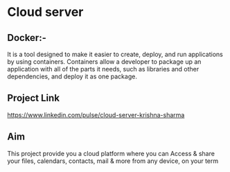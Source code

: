 # Cloud server
## Docker:-
It is a tool designed to make it easier to create, deploy, and run applications by using containers. Containers allow a developer to        package up an application with all of the parts it needs, such as libraries and other dependencies, and deploy it as one package.

## Project Link
https://www.linkedin.com/pulse/cloud-server-krishna-sharma

## Aim
This project provide you a cloud platform where you can Access & share your files, calendars, contacts, mail & more from any device, on your term
